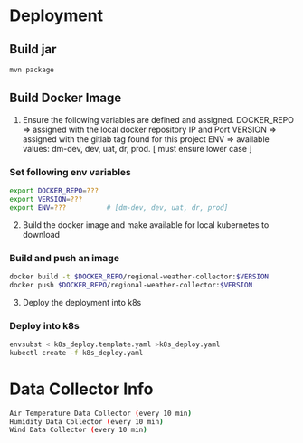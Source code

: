 # Deployment
## Build jar 
```bash
mvn package
```

## Build Docker Image
1. Ensure the following variables are defined and assigned.
   DOCKER_REPO => assigned with the local docker repository IP and Port
   VERSION => assigned with the gitlab tag found for this project
   ENV => available values: dm-dev, dev, uat, dr, prod. [ must ensure lower case ]

### Set following env variables
```bash
export DOCKER_REPO=???
export VERSION=???
export ENV=???          # [dm-dev, dev, uat, dr, prod]
```
2. Build the docker image and make available for local kubernetes to download
### Build and push an image
```bash
docker build -t $DOCKER_REPO/regional-weather-collector:$VERSION
docker push $DOCKER_REPO/regional-weather-collector:$VERSION
```
3. Deploy the deployment into k8s
### Deploy into k8s
```bash
envsubst < k8s_deploy.template.yaml >k8s_deploy.yaml
kubectl create -f k8s_deploy.yaml
```

# Data Collector Info
```bash
Air Temperature Data Collector (every 10 min)
Humidity Data Collector (every 10 min)
Wind Data Collector (every 10 min)
```
